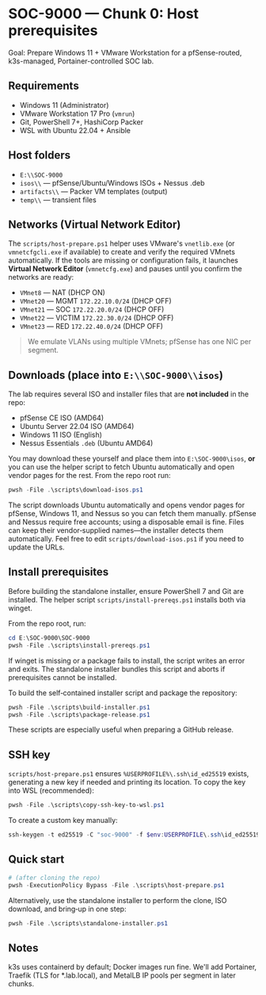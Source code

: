 # SOC-9000 — Chunk 0: Host prerequisites

Goal: Prepare Windows 11 + VMware Workstation for a pfSense-routed, k3s-managed, Portainer-controlled SOC lab.

## Requirements

- Windows 11 (Administrator)
- VMware Workstation 17 Pro (`vmrun`)
- Git, PowerShell 7+, HashiCorp Packer
- WSL with Ubuntu 22.04 + Ansible

## Host folders

- `E:\\SOC-9000`
- `isos\\` — pfSense/Ubuntu/Windows ISOs + Nessus .deb
- `artifacts\\` — Packer VM templates (output)
- `temp\\` — transient files

## Networks (Virtual Network Editor)

The `scripts/host-prepare.ps1` helper uses VMware's `vnetlib.exe` (or `vmnetcfgcli.exe` if available) to create and verify the required VMnets automatically. If the tools are missing or configuration fails, it launches **Virtual Network Editor** (`vmnetcfg.exe`) and pauses until you confirm the networks are ready:

- `VMnet8` — NAT (DHCP ON)
- `VMnet20` — MGMT `172.22.10.0/24` (DHCP OFF)
- `VMnet21` — SOC  `172.22.20.0/24` (DHCP OFF)
- `VMnet22` — VICTIM `172.22.30.0/24` (DHCP OFF)
- `VMnet23` — RED `172.22.40.0/24` (DHCP OFF)

> We emulate VLANs using multiple VMnets; pfSense has one NIC per segment.

## Downloads (place into `E:\\SOC-9000\\isos`)

The lab requires several ISO and installer files that are **not included** in the repo:

- pfSense CE ISO (AMD64)
- Ubuntu Server 22.04 ISO (AMD64)
- Windows 11 ISO (English)
- Nessus Essentials `.deb` (Ubuntu AMD64)

You may download these yourself and place them into `E:\SOC-9000\isos`, **or** you can use the helper script to fetch Ubuntu automatically and open vendor pages for the rest.  From the repo root run:

```powershell
pwsh -File .\scripts\download-isos.ps1
```

The script downloads Ubuntu automatically and opens vendor pages for pfSense, Windows 11, and Nessus so you can fetch them manually. pfSense and Nessus require free accounts; using a disposable email is fine. Files can keep their vendor‑supplied names—the installer detects them automatically. Feel free to edit `scripts/download-isos.ps1` if you need to update the URLs.

## Install prerequisites

Before building the standalone installer, ensure PowerShell 7 and Git are installed.  The helper script `scripts/install-prereqs.ps1` installs both via winget.

From the repo root, run:

```powershell
cd E:\SOC-9000\SOC-9000
pwsh -File .\scripts\install-prereqs.ps1
```

If winget is missing or a package fails to install, the script writes an error and exits.  The standalone installer bundles this script and aborts if prerequisites cannot be installed.

To build the self‑contained installer script and package the repository:

```powershell
pwsh -File .\scripts\build-installer.ps1
pwsh -File .\scripts\package-release.ps1
```

These scripts are especially useful when preparing a GitHub release.

## SSH key

`scripts/host-prepare.ps1` ensures `%USERPROFILE%\.ssh\id_ed25519` exists, generating a new key if needed and printing its location. To copy the key into WSL (recommended):

```powershell
pwsh -File .\scripts\copy-ssh-key-to-wsl.ps1
```

To create a custom key manually:

```powershell
ssh-keygen -t ed25519 -C "soc-9000" -f $env:USERPROFILE\.ssh\id_ed25519
```

## Quick start

```powershell
# (after cloning the repo)
pwsh -ExecutionPolicy Bypass -File .\scripts\host-prepare.ps1
```

Alternatively, use the standalone installer to perform the clone, ISO download, and bring‑up in one step:

```powershell
pwsh -File .\scripts\standalone-installer.ps1
```

## Notes

k3s uses containerd by default; Docker images run fine.
We'll add Portainer, Traefik (TLS for *.lab.local), and MetalLB IP pools per segment in later chunks.


